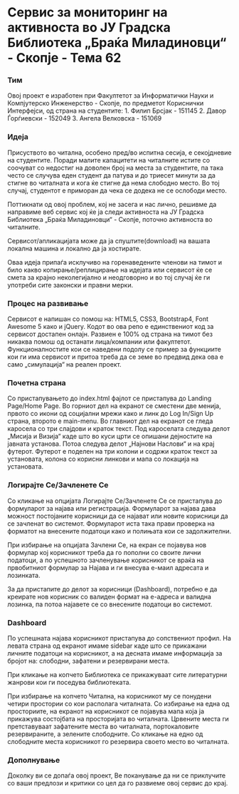 ﻿# Сервис за мониторинг на активноста во ЈУ Градска Библиотека „Браќа Миладиновци“ - Скопје - Тема 62

### Тим

Овој проект е изработен при Факултетот за Информатички Науки и Компјутерско Инженерство - Скопје, по предметот Кориснички Интерфејси, од страна на студентите:
	1. Филип Брсјак - 151145
	2. Давор Ѓорѓиевски - 152049
	3. Ангела Велковска - 151069

 

### Идеја

Присуството во читална, особено пред/во испитна сесија, е секојдневие на студентите. Поради малите капацитети на читалните истите со соочуват со недостиг на доволен број на места за студентите, па така често се случува еден студент да патува и до триесет минути за да стигне во читалната и кога ќе стигне да нема слободно место. Во тој случај, студентот е приморан да чека се додека не се ослободи место.

Поттикнати од овој проблем, кој не засега и нас лично, решивме да направиме веб сервис кој ќе ја следи активноста на ЈУ Градска Библиотека „Браќа Миладиновци“ - Скопје, поточно активноста во читалните. 

Сервисот/апликацијата може да ја спуштите(download) на вашата локална машина и локално да ја хостирате.

Оваа идеја припаѓа исклучиво на горенаведените членови на тимот и било какво копирање/реплицирање на идејата или сервисот ќе се смета за крајно неколегијално и неодговорно и во тој случај ќе ги употреби сите законски и правни мерки.

### Процес на развивање

Сервисот е напишан со помош на: HTML5, CSS3, Bootstrap4, Font Awesome 5 како и jQuery. Кодот во ова репо е единствениот код за сервисот достапен онлајн. Развиен е 100% од страна на тимот без никаква помош од останати лица/компании или факултетот. Функционалностите кои се наведени подолу се пример за функциите кои ги има сервисот и притоа треба да се земе во предвид дека ова е само „симулација“ на реален проект.

### Почетна страна

Со пристапувањето до index.html фајлот се пристапува до Landing Page/Home Page. Во горниот дел на екранот се сместени две менија, првото со икони од социјални мрежи како и линк до Log In/Sign Up страна, второто е main-menu. Во главниот дел на екранот се гледа каросела со три слајдови и краток текст. Под кароселата следува делот „Мисија и Визија“ каде што во куси црти се опишани дејностите на јавната установа. Потоа следува делот „Најнови Наслови“ и на крај футерот. Футерот е поделен на три колони и содржи краток текст за установата, колона со корисни линкови и мапа со локација на установата.

### Логирајте Се/Зачленете Се

Со кликање на опцијата Логирајте Се/Зачленете Се се пристапува до формуларот за најава или регистрација. Формуларот за најава дава можност постојаните корисници да се најават или новите корисници да се зачленат во системот. Формуларот иста така прави проверка на форматот на внесените податоци како и полињата кои се задолжителни. 

При избирање на опцијата Зачлени Се, на екран се појавува нов формулар кој корисникот треба да го пополни со своите лични податоци, а по успешното зачленување корисникот се враќа на првобитниот формулар за Најава и ги внесува е-маил адресата и лозинката.

За да пристапите до делот за корисници (Dashboard), потребно е да креирате нов корисник со валиден формат на е-адреса и валидна лозинка, па потоа најавете се со внесените податоци во системот.


### Dashboard

По успешната најава корисникот пристапува до сопствениот профил. На левата страна од екранот имаме sidebar каде што се прикажани личните податоци на корисникот, а на десната имаме информација за бројот на: слободни, зафатени и резервирани места.

При кликање на копчето Библиотека се прикажуваат сите литературни жанрови кои ги поседува библиотеката.

При избирање на копчето Читална, на корисникот му се понудени четири простории со кои располага читалната. Со избирање на една од просториите, на екранот на корисникот се појавува мапа која ја прикажува состојбата на просторијата во читалната. Црвените места ги претставуваат зафатените места во читалната, портокаловите резервираните, а зелените слободните. Со кликање на едно од слободните места корисникот го резервира своето место во читалната. 

### Дополнување

Доколку ви се допаѓа овој проект, Ве поканување да ни се приклучите со ваши предлози и критики со цел да го развиеме овој сервис до крај.
